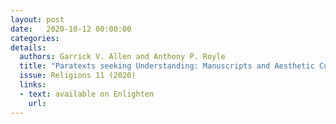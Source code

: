 ```yaml
---
layout: post
date:   2020-10-12 00:00:00
categories:
details:
  authors: Garrick V. Allen and Anthony P. Royle
  title: "Paratexts seeking Understanding: Manuscripts and Aesthetic Cognitivism."
  issue: Religions 11 (2020)
  links:
  - text: available on Enlighten
    url:
---
```

